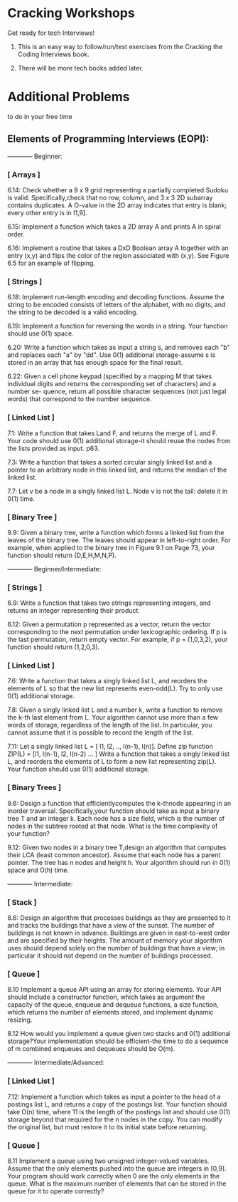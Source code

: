 # Cracking Workshops
Get ready for tech Interviews!

1. This is an easy way to follow/run/test exercises from the Cracking the Coding Interviews book.

2. There will be more tech books added later.

# Additional Problems 
to do in your free time

<h2 >Elements of Programming Interviews (EOPI): </h2>
———— Beginner:
<h3> [ Arrays ] </h3>
6.14: Check whether a 9 x 9 grid representing a partially completed
Sudoku is valid. Specifically,check that no row, column, and 3 x 3 2D subarray contains duplicates. A O-value in the 2D array indicates that entry is blank; every other entry is in I1,9].

6.15: Implement a function which takes a 2D array A and prints A in spiral order.

6.16:  Implement a routine that takes a DxD Boolean array A together with an entry (x,y) and flips the color of the region associated with (x,y). See Figure 6.5 for an example of flipping.


<h3> [ Strings ] </h3> 
6.18: Implement run-length encoding and decoding functions. Assume the string to be encoded consists of letters of the alphabet, with no digits, and the string to be decoded is a valid encoding.

6.19: Implement a function for reversing the words in a string. Your function should use 0(1) space.

6.20: Write a function which takes as input a string s, and removes each "b" and replaces each "a" by "dd". Use 0(1) additional storage-assume s is stored in an array that has enough space for the final result.

6.22: Given a cell phone keypad (specified by a mapping M that takes individual digits and returns the corresponding set of characters) and a number se- quence, return all possible character sequences (not just legal words) that correspond to the number sequence.

<h3> [ Linked List ] </h3>
7.1: Write a function that takes Land F, and returns the merge of L
and F. Your code should use 0(1) additional storage-it should reuse the nodes from the lists provided as input. p63.

7.3: Write a function that takes a sorted circular singly linked list and a pointer to an arbitrary node in this linked list, and returns the median of the linked list.

7.7: Let v be a node in a singly linked list L. Node v is not the tail: delete it in 0(1) time.

<h3> [ Binary Tree ] </h3>
9.9: Given a binary tree, write a function which forms a linked list from the leaves of the binary tree. The leaves should appear in left-to-right order. For example, when applied to the binary tree in Figure 9.1 on Page 73, your function should return (D,E,H,M,N,P).

———— Beginner/Intermediate:
<h3> [ Strings ] </h3>
6.9: Write a function that takes two strings representing integers, and returns an integer representing their product.

6.12: Given a permutation p represented as a vector, return the vector corresponding to the next permutation under lexicographic ordering. If p is the last permutation, return empty vector. For example, if p = (1,0,3,2), your function should return (1,2,0,3).

<h3> [ Linked List ] </h3>
7.6: Write a function that takes a singly linked list L, and reorders the elements of L so that the new list represents even-odd(L). Try to only use 0(1) additional storage.

7.8: Given a singly linked list L and a number k, write a function to remove the k-th last element from L. Your algorithm cannot use more than a few words of storage, regardless of the length of the list. In particular, you cannot assume that it is possible to record the length of the list.

7.11: Let a singly linked list L = [ l1, l2, .., l(n-1), l(n)]. Define zip function ZIP(L) = [l1, l(n-1), l2, l(n-2) … ] Write a function that takes a singly linked list L, and reorders the elements of L to form a new list representing zip(L). Your function should use 0(1) additional storage.
 
<h3> [ Binary Trees ] </h3>
9.6: Design a function that efficientlycomputes the k-thnode appearing in an inorder traversal. Specifically,your function should take as input a binary tree T and an integer k. Each node has a size field, which is the number of nodes in the subtree rooted at that node. What is the time complexity of your function?

9.12: Given two nodes in a binary tree T,design an algorithm that computes their LCA (least common ancestor). Assume that each node has a parent pointer. The tree has n nodes and height h. Your algorithm should run in 0(1) space and O(h) time.

———— Intermediate:
<h3> [ Stack ] </h3>
8.6: Design an algorithm that processes buildings as they are presented to it and tracks the buildings that have a view of the sunset. The number of buildings is not known in advance. Buildings are given in east-to-west order and are specified by their heights. The amount of memory your algorithm uses should depend solely on the number of buildings that have a view; in particular it should not depend on the number of buildings processed.

<h3> [ Queue ] </h3>
8.10  Implement a queue API using an array for storing elements. Your API should include a constructor function, which takes as argument the capacity of the queue, enqueue and dequeue functions, a size function, which returns the number of elements stored, and implement dynamic resizing.

8.12 How would you implement a queue given two stacks and 0(1) additional storage?Your implementation should be efficient-the time to do a sequence of m combined enqueues and dequeues should be O(m).

———— Intermediate/Advanced:
<h3> [ Linked List ]</h3>
7.12:  Implement a function which takes as input a pointer to the head of a postings list L, and returns a copy of the postings list. Your function should take O(n) time, where 11 is the length of the postings list and should use 0(1) storage beyond that required for the n nodes in the copy. You can modify the original list, but must restore it to its initial state before returning.

<h3> [ Queue ] </h3> 
8.11  Implement a queue using two unsigned integer-valued variables. Assume that the only elements pushed into the queue are integers in [0,9]. Your program should work correctly when 0 are the only elements in the queue. What is the maximum number of elements that can be stored in the queue for it to operate correctly?
